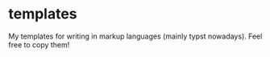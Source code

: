 # templates
My templates for writing in markup languages (mainly typst nowadays). Feel free to copy them!
